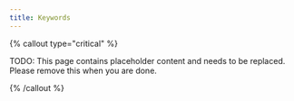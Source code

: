 ```yaml
---
title: Keywords
---
```


{% callout type="critical" %}

TODO: This page contains placeholder content and needs to be replaced. Please remove this when you are done.

{% /callout %}
